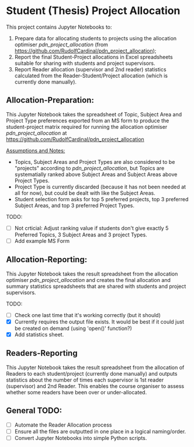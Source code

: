 # Student (Thesis) Project Allocation
This project contains Jupyter Notebooks to:
1. Prepare data for allocating students to projects using the allocation optimiser *pdn_project_allocation* (from https://github.com/RudolfCardinal/pdn_project_allocation);
2. Report the final Student-Project allocations in Excel spreadsheets suitable for sharing with students and project supervisors.
3. Report Reader allocation (supervisor and 2nd reader) statistics calculated from the Reader-Student/Project allocation (which is currently done manually).

## Allocation-Preparation:
This Jupyter Notebook takes the spreadsheet of Topic, Subject Area and Project Type preferences exported from an MS form to produce the student-project matrix required for running the allocation optimiser *pdn_project_allocation* at https://github.com/RudolfCardinal/pdn_project_allocation

<ins>Assumptions and Notes:</ins>
- Topics, Subject Areas and Project Types are also considered to be "projects" according to *pdn_project_allocation*, but Topics are systematially ranked above Subject Areas and Subject Areas above Project Types.
- Project Type is currently discarded (because it has not been needed at all for now), but could be dealt with like the Subject Areas.
- Student selection form asks for top 5 preferred projects, top 3 preferred Subject Areas, and top 3 preferred Project Types.

TODO:
- [ ] Not crticial: Adjust ranking value if students don't give exactly 5 Preferred Topics, 3 Subject Areas and 3 project Types.
- [ ] Add example MS Form 

## Allocation-Reporting:

This Jupyter Notebook takes the result spreadsheet from the allocation optimiser *pdn_project_allocation* and creates the final allocation and summary statistics spreadsheets that are shared with students and project supervisors.

TODO:
- [ ] Check one last time that it's working correctly (but it should)
- [X] Currently requires the output file exists. It would be best if it could just be created on demand (using 'open()' function?)
- [X] Add statistics sheet.

## Readers-Reporting

This Jupyter Notebook takes the result spreadsheet from the allocation of Readers to each student/project (currently done manually) and outputs statistics about the number of times each supervisor is 1st reader (supervisor) and 2nd Reader. This enables the course organiser to assess whether some readers have been over or under-allocated.

## General TODO:

- [ ] Automate the Reader Allocation process
- [ ] Ensure all the files are outputted in one place in a logical naming/order.
- [ ] Convert Jupyter Notebooks into simple Python scripts.
